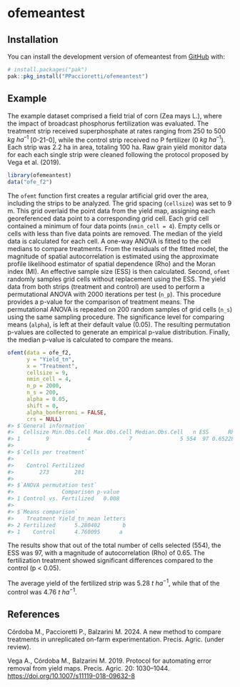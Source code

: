 
<!-- README.md is generated from README.Rmd. Please edit that file -->

# ofemeantest

<!-- badges: start -->
<!-- badges: end -->

## Installation

You can install the development version of ofemeantest from
[GitHub](https://github.com/) with:

``` r
# install.packages("pak")
pak::pkg_install("PPaccioretti/ofemeantest")
```

## Example

The example dataset comprised a field trial of corn (Zea mays L.), where
the impact of broadcast phosphorus fertilization was evaluated. The
treatment strip received superphosphate at rates ranging from 250 to 500
$kg\ ha^{–1}$ \[0-21-0\], while the control strip received no P
fertilizer (0 $kg\ ha^{–1}$). Each strip was 2.2 ha in area, totaling
100 ha. Raw grain yield monitor data for each each single strip were
cleaned following the protocol proposed by Vega et al. (2019).

``` r
library(ofemeantest)
data("ofe_f2")
```

The `ofemt` function first creates a regular artificial grid over the
area, including the strips to be analyzed. The grid spacing (`cellsize`)
was set to 9 m. This grid overlaid the point data from the yield map,
assigning each georeferenced data point to a corresponding grid cell.
Each grid cell contained a minimum of four data points
(`nmin_cell = 4`). Empty cells or cells with less than five data points
are removed. The median of the yield data is calculated for each cell. A
one-way ANOVA is fitted to the cell medians to compare treatments. From
the residuals of the fitted model, the magnitude of spatial
autocorrelation is estimated using the approximate profile likelihood
estimator of spatial dependence (Rho) and the Moran index (MI). An
effective sample size (ESS) is then calculated. Second, `ofemt` randomly
samples grid cells without replacement using the ESS. The yield data
from both strips (treatment and control) are used to perform a
permutational ANOVA with 2000 iterations per test (`n_p`). This
procedure provides a p-value for the comparison of treatment means. The
permutational ANOVA is repeated on 200 random samples of grid cells
(`n_s`) using the same sampling procedure. The significance level for
comparing means (`alpha`), is left at their default value (0.05). The
resulting permutation p-values are collected to generate an empirical
p-value distribution. Finally, the median p-value is calculated to
compare the means.

``` r
ofemt(data = ofe_f2,
      y = "Yield_tn",
      x = "Treatment",
      cellsize = 9,
      nmin_cell = 4,
      n_p = 2000,
      n_s = 200,
      alpha = 0.05,
      shift = 0,
      alpha_bonferroni = FALSE,
      crs = NULL)
#> $`General information`
#>   Cellsize Min.Obs.Cell Max.Obs.Cell Median.Obs.Cell   n ESS      Rho        MI
#> 1        9            4            7               5 554  97 0.652285 0.5483085
#> 
#> $`Cells per treatment`
#> 
#>    Control Fertilized 
#>        273        281 
#> 
#> $`ANOVA permutation test`
#>               Comparison p-value
#> 1 Control vs. Fertilized   0.008
#> 
#> $`Means comparison`
#>    Treatment Yield_tn_mean letters
#> 2 Fertilized      5.280402       b
#> 1    Control      4.760095      a
```

The results show that out of the total number of cells selected (554),
the ESS was 97, with a magnitude of autocorrelation (Rho) of 0.65. The
fertilization treatment showed significant differences compared to the
control (p \< 0.05).

The average yield of the fertilized strip was 5.28 $t\ ha^{-1}$, while
that of the control was 4.76 $t\ ha^{-1}$.

## References

Córdoba M., Paccioretti P., Balzarini M. 2024. A new method to compare
treatments in unreplicated on-farm experimentation. Precis. Agric.
(under review).

Vega A., Córdoba M., Balzarini M. 2019. Protocol for automating error
removal from yield maps. Precis. Agric. 20: 1030–1044.
<https://doi.org/10.1007/s11119-018-09632-8>
